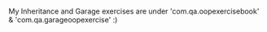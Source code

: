 #
My Inheritance and Garage exercises are under 'com.qa.oopexercisebook' & 'com.qa.garageoopexercise' :)
